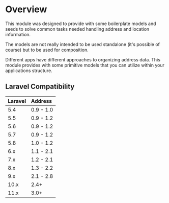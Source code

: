# Overview

This module was designed to provide with some boilerplate models and
seeds to solve common tasks needed handling address and location
information.

The models are not really intended to be used standalone (it's possible
of course) but to be used for composition.

Different apps have different approaches to organizing address data.
This module provides with some primitive models that you can utilize
within your applications structure.

## Laravel Compatibility

| Laravel | Address   |
|:--------|:----------|
| 5.4     | 0.9 - 1.0 |
| 5.5     | 0.9 - 1.2 |
| 5.6     | 0.9 - 1.2 |
| 5.7     | 0.9 - 1.2 |
| 5.8     | 1.0 - 1.2 |
| 6.x     | 1.1 - 2.1 |
| 7.x     | 1.2 - 2.1 |
| 8.x     | 1.3 - 2.2 |
| 9.x     | 2.1 - 2.8 |
| 10.x    | 2.4+      |
| 11.x    | 3.0+      |
